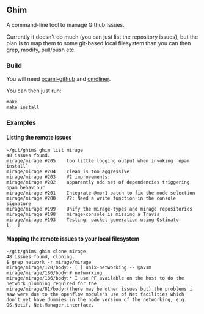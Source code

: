 ## Ghim

A command-line tool to manage Github Issues.

Currently it doesn't do much (you can just list the repository issues),
but the plan is to map them to some git-based local filesystem than you
can then grep, modify, pull/push etc.

### Build

You will need [ocaml-github](https://github.com/avsm/ocaml-github)
 and [cmdliner](https://github.com/dbuenzli/cmdliner).

You can then just run:
```shell
make
make install
```

### Examples

#### Listing the remote issues

```shell
~/git/ghim$ ghim list mirage
48 issues found.
mirage/mirage #205    too little logging output when invoking `opam install`
mirage/mirage #204    clean is too aggressive
mirage/mirage #203    V2 improvements:
mirage/mirage #202    apparently odd set of dependencies triggering opam behaviour
mirage/mirage #201    Integrate @mor1 patch to fix the mode selection
mirage/mirage #200    V2: Need a write function in the console signature
mirage/mirage #199    Unify the mirage-types and mirage repositories
mirage/mirage #198    mirage-console is missing a Travis
mirage/mirage #193    Testing: packet generation using Ostinato
[...]
```

#### Mapping the remote issues to your local filesystem

```shell
~/git/ghim$ ghim clone mirage
48 issues found, cloning.
$ grep network -r mirage/mirage
mirage/mirage/128/body:- [ ] unix-networking -- @avsm
mirage/mirage/186/body:# networking
mirage/mirage/186/body:* I use PF available on the host to do the network plumbing required for the
mirage/mirage/81/body:(there may be other issues but) the problems i saw were due to the openflow module's use of Net facilities which don't yet have dummies in the node version of the networking, e.g. OS.Netif, Net.Manager.interface.
```